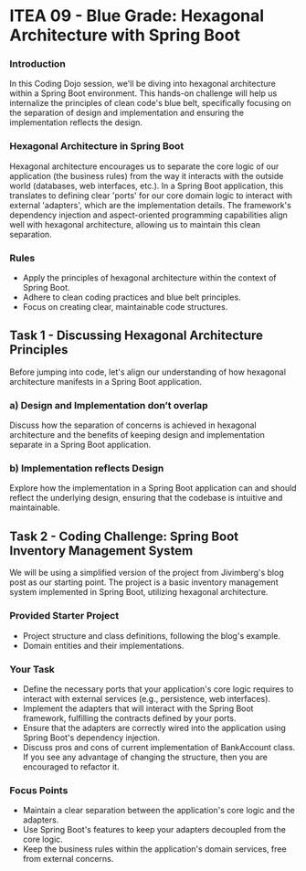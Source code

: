 # ITEA 09 - Blue Grade: Hexagonal Architecture with Spring Boot

### Introduction

In this Coding Dojo session, we'll be diving into hexagonal architecture within a Spring Boot environment. This hands-on challenge will help us internalize the principles of clean code's blue belt, specifically focusing on the separation of design and implementation and ensuring the implementation reflects the design.

### Hexagonal Architecture in Spring Boot

Hexagonal architecture encourages us to separate the core logic of our application (the business rules) from the way it interacts with the outside world (databases, web interfaces, etc.). In a Spring Boot application, this translates to defining clear 'ports' for our core domain logic to interact with external 'adapters', which are the implementation details. The framework's dependency injection and aspect-oriented programming capabilities align well with hexagonal architecture, allowing us to maintain this clean separation.

### Rules

- Apply the principles of hexagonal architecture within the context of Spring Boot.
- Adhere to clean coding practices and blue belt principles.
- Focus on creating clear, maintainable code structures.

## Task 1 - Discussing Hexagonal Architecture Principles

Before jumping into code, let's align our understanding of how hexagonal architecture manifests in a Spring Boot application.

### a) **Design and Implementation don’t overlap**<br/>

Discuss how the separation of concerns is achieved in hexagonal architecture and the benefits of keeping design and implementation separate in a Spring Boot application.

### b) **Implementation reflects Design**<br/>

Explore how the implementation in a Spring Boot application can and should reflect the underlying design, ensuring that the codebase is intuitive and maintainable.

## Task 2 - Coding Challenge: Spring Boot Inventory Management System

We will be using a simplified version of the project from Jivimberg's blog post as our starting point. The project is a basic inventory management system implemented in Spring Boot, utilizing hexagonal architecture.

### Provided Starter Project

- Project structure and class definitions, following the blog's example.
- Domain entities and their implementations.

### Your Task

- Define the necessary ports that your application's core logic requires to interact with external services (e.g., persistence, web interfaces).
- Implement the adapters that will interact with the Spring Boot framework, fulfilling the contracts defined by your ports.
- Ensure that the adapters are correctly wired into the application using Spring Boot's dependency injection.
- Discuss pros and cons of current implementation of BankAccount class. If you see any advantage of changing the structure, then you are encouraged to refactor it.

### Focus Points

- Maintain a clear separation between the application's core logic and the adapters.
- Use Spring Boot's features to keep your adapters decoupled from the core logic.
- Keep the business rules within the application's domain services, free from external concerns.
